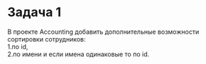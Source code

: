 # Задача 1  
В проекте Accounting  добавить дополнительные возможности сортировки сотрудников:  
1.по id,  
2.по имени и если имена одинаковые то по id.  














